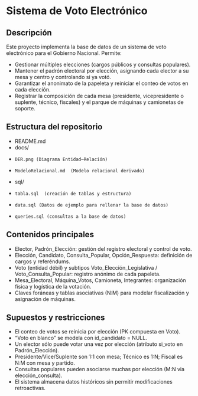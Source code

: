 # Sistema de Voto Electrónico

## Descripción  
Este proyecto implementa la base de datos de un sistema de voto electrónico para el Gobierno Nacional. Permite:

- Gestionar múltiples elecciones (cargos públicos y consultas populares).  
- Mantener el padrón electoral por elección, asignando cada elector a su mesa y centro y controlando si ya votó.  
- Garantizar el anonimato de la papeleta y reiniciar el conteo de votos en cada elección.  
- Registrar la composición de cada mesa (presidente, vicepresidente o suplente, técnico, fiscales) y el parque de máquinas y camionetas de soporte.

## Estructura del repositorio  
- README.md
- docs/
-     DER.png (Diagrama Entidad–Relación)
-     ModeloRelacional.md  (Modelo relacional derivado)
- sql/
-     tabla.sql  (creación de tablas y estructura)
-     data.sql (Datos de ejemplo para rellenar la base de datos)
-     queries.sql (consultas a la base de datos)

## Contenidos principales
- Elector, Padrón_Elección: gestión del registro electoral y control de voto.
- Elección, Candidato, Consulta_Popular, Opción_Respuesta: definición de cargos y referéndums.
- Voto (entidad débil) y subtipos Voto_Elección_Legislativa / Voto_Consulta_Popular: registro anónimo de cada papeleta.
- Mesa_Electoral, Máquina_Votos, Camioneta, Integrantes: organización física y logística de la votación.
- Claves foráneas y tablas asociativas (N:M) para modelar fiscalización y asignación de máquinas.

## Supuestos y restricciones
- El conteo de votos se reinicia por elección (PK compuesta en Voto).
- “Voto en blanco” se modela con id_candidato = NULL.
- Un elector sólo puede votar una vez por elección (atributo si_voto en Padrón_Elección).
- Presidente/Vice/Suplente son 1:1 con mesa; Técnico es 1:N; Fiscal es N:M con mesa y partido.
- Consultas populares pueden asociarse muchas por elección (M:N via elección_consulta).
- El sistema almacena datos históricos sin permitir modificaciones retroactivas.
